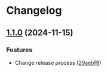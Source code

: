# Changelog

## [1.1.0](https://github.com/Office-of-Digital-Services/California-Design-System/compare/v1.0.5...v1.1.0) (2024-11-15)


### Features

* Change release process ([29aebf9](https://github.com/Office-of-Digital-Services/California-Design-System/commit/29aebf9984fe64d53f7e67e439c900e7533dc5c3))
